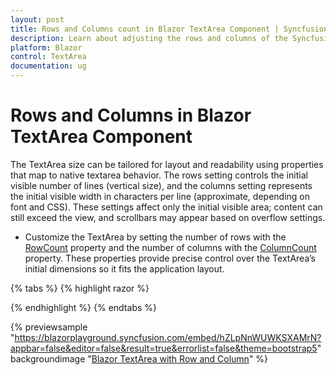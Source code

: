 ```yaml
---
layout: post
title: Rows and Columns count in Blazor TextArea Component | Syncfusion
description: Learn about adjusting the rows and columns of the Syncfusion  Blazor TextArea component and much more.
platform: Blazor
control: TextArea
documentation: ug
---
```


# Rows and Columns in Blazor TextArea Component

The TextArea size can be tailored for layout and readability using properties that map to native textarea behavior. The rows setting controls the initial visible number of lines (vertical size), and the columns setting represents the initial visible width in characters per line (approximate, depending on font and CSS). These settings affect only the initial visible area; content can still exceed the view, and scrollbars may appear based on overflow settings.

* Customize the TextArea by setting the number of rows with the [RowCount](https://help.syncfusion.com/cr/blazor/Syncfusion.Blazor.Inputs.SfTextArea.html#Syncfusion_Blazor_Inputs_SfTextArea_RowCount) property and the number of columns with the [ColumnCount](https://help.syncfusion.com/cr/blazor/Syncfusion.Blazor.Inputs.SfTextArea.html#Syncfusion_Blazor_Inputs_SfTextArea_ColumnCount) property. These properties provide precise control over the TextArea’s initial dimensions so it fits the application layout.

{% tabs %}
{% highlight razor %}

<SfTextArea Placeholder='Enter your comments' RowCount= "3" ColumnCount = '35' ></SfTextArea>
<SfTextArea Placeholder='Enter your comments' RowCount= "5" ColumnCount = '40' ></SfTextArea>

{% endhighlight %}
{% endtabs %}

{% previewsample "https://blazorplayground.syncfusion.com/embed/hZLpNnWUWKSXAMrN?appbar=false&editor=false&result=true&errorlist=false&theme=bootstrap5" backgroundimage "[Blazor TextArea with Row and Column](./images/blazor-textarea-rows-columns.png)" %}